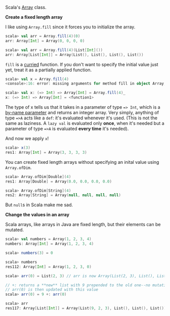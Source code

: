 Scala's [Array](http://www.scala-lang.org/api/current/index.html#scala.Array) class.

**Create a fixed length array**

I like using `Array.fill` since it forces you to initialize the array.
```scala
scala> val arr = Array.fill(4)(0)
arr: Array[Int] = Array(0, 0, 0, 0)

scala> val arr = Array.fill(4)(List[Int]())
arr: Array[List[Int]] = Array(List(), List(), List(), List())
```
`fill` is a [curried](https://github.com/scala/scala/blob/v2.11.8/src/library/scala/Array.scala#L262) function. If you don't want to specify the initial value just yet, treat it as a partially applied function.

```scala
scala> val x = Array.fill(4)
<console>:16: error: missing arguments for method fill in object Array; // whoops

scala> val x: (=> Int) => Array[Int] = Array.fill(4)_
x: (=> Int) => Array[Int] = <function1>
```
The type of x tells us that it takes in a parameter of type `=> Int`, which is a [by-name parameter](https://tpolecat.github.io/2014/06/26/call-by-name.html) and returns an integer array. Very simply, anything of type `=>A` acts like a `def`: it's evaluated whenever it's used. (This is not the same as laziness. A `lazy val` is evaluated only **once**, when it's needed but a parameter of type `=>A` is evaluated **every time** it's needed).

And now we apply `x`!

```scala
scala> x(3) 
res1: Array[Int] = Array(3, 3, 3, 3)
```      
You can create fixed length arrays without specifying an inital value using `Array.ofDim`.
```scala
scala> Array.ofDim[Double](4)
res1: Array[Double] = Array(0.0, 0.0, 0.0, 0.0)

scala> Array.ofDim[String](4)
res2: Array[String] = Array(null, null, null, null)
```
But `null`s in Scala make me sad.

**Change the values in an array**

Scala arrays, like arrays in Java are fixed length, but their elements can be mutated.

```scala
scala> val numbers = Array(1, 2, 3, 4)
numbers: Array[Int] = Array(1, 2, 3, 4)

scala> numbers(3) = 0

scala> numbers
res112: Array[Int] = Array(1, 2, 3, 0)
```

```scala
scala> arr(0) = List(2, 3) // arr is now Array(List(2, 3), List(), List(), List())

// +: returns a **new** list with 9 prepended to the old one--no mutation here.
// arr(0) is then updated with this value
scala> arr(0) = 9 +: arr(0) 

scala> arr
res117: Array[List[Int]] = Array(List(9, 2, 3), List(), List(), List())
```
